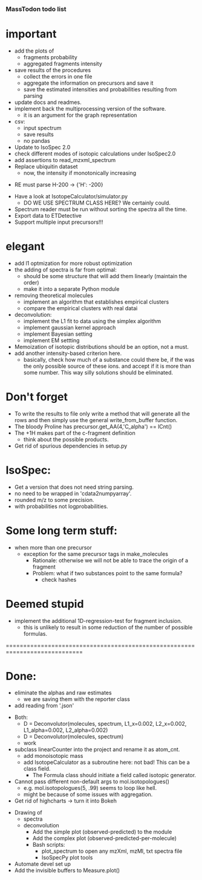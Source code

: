 ### MassTodon todo list

# important
+ add the plots of
    + fragments probability
    + aggregated fragments intensity
+ save results of the procedures
    + collect the errors in one file
    + aggregate the information on precursors and save it
    + save the estimated intensities and probabilities resulting from parsing
+ update docs and readmes.
+ implement back the multiprocessing version of the software.
    + it is an argument for the graph representation
+ csv:
    + input spectrum
    * save results
    * no pandas
+ Update to IsoSpec 2.0
+ check different modes of isotopic calculations under IsoSpec2.0
+ add assertions to read_mzxml_spectrum
+ Replace ubiquitin dataset
    * now, the intensity if monotonically increasing
* RE must parse H-200 -> {'H': -200}
+ Have a look at IsotopeCalculator/simulator.py
    + DO WE USE SPECTRUM CLASS HERE? We certainly could.
+ Spectrum reader must be run without sorting the spectra all the time.
+ Export data to ETDetective
+ Support multiple input precursors!!!

# elegant
+ add l1 optmization for more robust optimization
+ the adding of spectra is far from optimal:
    + should be some structure that will add them linearly (maintain the order)
    + make it into a separate Python module
+ removing theoretical molecules
    + implement an algorithm that establishes empirical clusters
    + compare the empirical clusters with real datai
+ deconvolution:
    + implement the L1 fit to data using the simplex algorithm
    + implement gaussian kernel approach
    + implement Bayesian setting
    + implement EM settting
+ Memoization of isotopic distributions should be an option, not a must.
+ add another intensity-based criterion here.
    + basically, check how much of a substance could there be, if the was the only possible source of these ions. and accept if it is more than some number. This way silly solutions should be eliminated.

# Don't forget
+ To write the results to file only write a method that will generate all the rows and then simply use the general write_from_buffer function.
+ The bloody Proline has precursor.get_AA(4,'C_alpha') == lCnt()
+ The +1H makes part of the c-fragment definition
    + think about the possible products.
+ Get rid of spurious dependencies in setup.py

# IsoSpec:
+ Get a version that does not need string parsing.
+ no need to be wrapped in 'cdata2numpyarray'.
+ rounded m/z to some precision.
+ with probabilities not logprobabilities.

# Some long term stuff:
+ when more than one precursor
    + exception for the same precursor tags in make_molecules
        + Rationale: otherwise we will not be able to trace the origin of a fragment
        + Problem: what if two substances point to the same formula?
            + check hashes


# Deemed stupid
+ implement the additional 1D-regression-test for fragment inclusion.
    + this is unlikely to result in some reduction of the number of possible formulas.

============================================================================
# Done:
+ eliminate the alphas and raw estimates
    + we are saving them with the reporter class
+ add reading from '.json'
* Both:
    * D = Deconvolutor(molecules, spectrum, L1_x=0.002, L2_x=0.002, L1_alpha=0.002, L2_alpha=0.002)
    * D = Deconvolutor(molecules, spectrum)
    * work
* subclass linearCounter into the project and rename it as atom_cnt.
    * add monoisotopic mass
    * add IsotopeCalculator as a subroutine here: not bad! This can be a class field.
        * The Formula class should initiate a field called isotopic generator.
* Cannot pass different non-default args to mol.isotopologues()
    * e.g. mol.isotopologues(5, .99) seems to loop like hell.
    * might be because of some issues with aggregation.
* Get rid of highcharts -> turn it into Bokeh
+ Drawing of
    * spectra
    + deconvolution
        + Add the simple plot (observed-predicted) to the module
        + Add the complex plot (observed-predicted-per-molecule)
        + Bash scripts:
            + plot_spectrum to open any mzXml, mzMl, txt spectra file
            + IsoSpecPy plot tools
+ Automate devel set up
+ Add the invisible buffers to Measure.plot()
